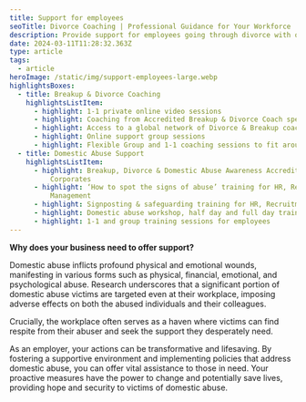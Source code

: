 ```yaml
---
title: Support for employees
seoTitle: Divorce Coaching | Professional Guidance for Your Workforce
description: Provide support for employees going through divorce with our expert programs. Enhance workplace well-being and productivity through tailored solutions
date: 2024-03-11T11:28:32.363Z
type: article
tags:
  - article
heroImage: /static/img/support-employees-large.webp
highlightsBoxes:
  - title: Breakup & Divorce Coaching
    highlightsListItem:
      - highlight: 1-1 private online video sessions
      - highlight: Coaching from Accredited Breakup & Divorce Coach specialists
      - highlight: Access to a global network of Divorce & Breakup coaches
      - highlight: Online support group sessions
      - highlight: Flexible Group and 1-1 coaching sessions to fit around you
  - title: Domestic Abuse Support
    highlightsListItem:
      - highlight: Breakup, Divorce & Domestic Abuse Awareness Accreditation for
          Corporates
      - highlight: ‘How to spot the signs of abuse’ training for HR, Recruitment and
          Management
      - highlight: Signposting & safeguarding training for HR, Recruitment & Management
      - highlight: Domestic abuse workshop, half day and full day training sessions
      - highlight: 1-1 and group training sessions for employees
---
```

**Why does your business need to offer support?**

Domestic abuse inflicts profound physical and emotional wounds, manifesting in various forms such as physical, financial, emotional, and psychological abuse. Research underscores that a significant portion of domestic abuse victims are targeted even at their workplace, imposing adverse effects on both the abused individuals and their colleagues.

Crucially, the workplace often serves as a haven where victims can find respite from their abuser and seek the support they desperately need.

As an employer, your actions can be transformative and lifesaving. By fostering a supportive environment and implementing policies that address domestic abuse, you can offer vital assistance to those in need. Your proactive measures have the power to change and potentially save lives, providing hope and security to victims of domestic abuse.
